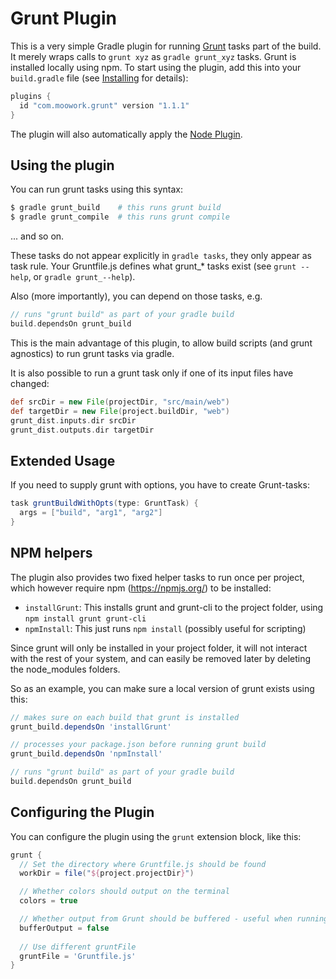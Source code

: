 # Grunt Plugin

This is a very simple Gradle plugin for running [Grunt](http://gruntjs.com/) tasks part of the build. It merely 
wraps calls to `grunt xyz` as `gradle grunt_xyz` tasks. Grunt is installed locally using npm. To 
start using the plugin, add this into your `build.gradle` file (see [Installing](installing.md) for details):

```gradle
plugins {
  id "com.moowork.grunt" version "1.1.1"
}
```

The plugin will also automatically apply the [Node Plugin](node-plugin.md).


## Using the plugin

You can run grunt tasks using this syntax:

```bash
$ gradle grunt_build    # this runs grunt build
$ gradle grunt_compile  # this runs grunt compile
```

... and so on.

These tasks do not appear explicitly in `gradle tasks`, they only appear as task rule.
Your Gruntfile.js defines what grunt_* tasks exist (see `grunt --help`, or `gradle grunt_--help`).

Also (more importantly), you can depend on those tasks, e.g.

```gradle
// runs "grunt build" as part of your gradle build
build.dependsOn grunt_build
```

This is the main advantage of this plugin, to allow build scripts (and grunt agnostics) to run grunt 
tasks via gradle.

It is also possible to run a grunt task only if one of its input files have changed:

```gradle
def srcDir = new File(projectDir, "src/main/web")
def targetDir = new File(project.buildDir, "web")
grunt_dist.inputs.dir srcDir
grunt_dist.outputs.dir targetDir
```


## Extended Usage

If you need to supply grunt with options, you have to create Grunt-tasks:

```gradle
task gruntBuildWithOpts(type: GruntTask) {
  args = ["build", "arg1", "arg2"]
}
```


## NPM helpers

The plugin also provides two fixed helper tasks to run once per project, which
however require npm (https://npmjs.org/) to be installed:

 - `installGrunt`: This installs grunt and grunt-cli to the project folder, using `npm install grunt grunt-cli`
 - `npmInstall`: This just runs `npm install` (possibly useful for scripting)

Since grunt will only be installed in your project folder, it will not interact with the rest of your 
system, and can easily be removed later by deleting the node_modules folders.

So as an example, you can make sure a local version of grunt exists using this:

```gradle
// makes sure on each build that grunt is installed
grunt_build.dependsOn 'installGrunt'

// processes your package.json before running grunt build
grunt_build.dependsOn 'npmInstall'

// runs "grunt build" as part of your gradle build
build.dependsOn grunt_build
```


## Configuring the Plugin

You can configure the plugin using the `grunt` extension block, like this:

```gradle
grunt {
  // Set the directory where Gruntfile.js should be found
  workDir = file("${project.projectDir}")

  // Whether colors should output on the terminal
  colors = true

  // Whether output from Grunt should be buffered - useful when running tasks in parallel
  bufferOutput = false
    
  // Use different gruntFile
  gruntFile = 'Gruntfile.js'
}
```
